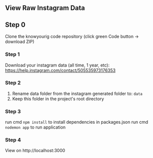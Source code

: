 ## View Raw Instagram Data

## Step 0
Clone the knowyourig code repository (click green Code button -> download ZIP)

### Step 1
Download your instagram data (all time, 1 year, etc): https://help.instagram.com/contact/505535973176353

### Step 2
1. Rename data folder from the instagram generated folder to: ```data```
2. Keep this folder in the project's root directory

### Step 3
run cmd ```npm install``` to install dependencies in packages.json
run cmd ```nodemon app``` to run application

### Step 4
View on http://localhost:3000
